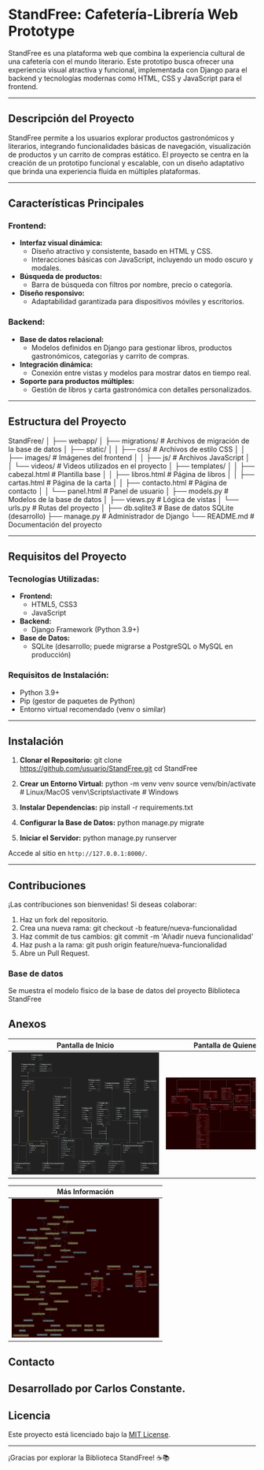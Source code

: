 # StandFree: Cafetería-Librería Web Prototype

StandFree es una plataforma web que combina la experiencia cultural de una cafetería con el mundo literario. Este prototipo busca ofrecer una experiencia visual atractiva y funcional, implementada con Django para el backend y tecnologías modernas como HTML, CSS y JavaScript para el frontend.

---

## Descripción del Proyecto

StandFree permite a los usuarios explorar productos gastronómicos y literarios, integrando funcionalidades básicas de navegación, visualización de productos y un carrito de compras estático. El proyecto se centra en la creación de un prototipo funcional y escalable, con un diseño adaptativo que brinda una experiencia fluida en múltiples plataformas.

---

## Características Principales

### Frontend:
- **Interfaz visual dinámica:**
  - Diseño atractivo y consistente, basado en HTML y CSS.
  - Interacciones básicas con JavaScript, incluyendo un modo oscuro y modales.
- **Búsqueda de productos:**
  - Barra de búsqueda con filtros por nombre, precio o categoría.
- **Diseño responsivo:**
  - Adaptabilidad garantizada para dispositivos móviles y escritorios.

### Backend:
- **Base de datos relacional:**
  - Modelos definidos en Django para gestionar libros, productos gastronómicos, categorías y carrito de compras.
- **Integración dinámica:**
  - Conexión entre vistas y modelos para mostrar datos en tiempo real.
- **Soporte para productos múltiples:**
  - Gestión de libros y carta gastronómica con detalles personalizados.

---

## Estructura del Proyecto

StandFree/
│
├── webapp/
│   ├── migrations/         # Archivos de migración de la base de datos
│   ├── static/
│   │   ├── css/            # Archivos de estilo CSS
│   │   ├── images/         # Imágenes del frontend
│   │   ├── js/             # Archivos JavaScript
│   │   └── videos/         # Videos utilizados en el proyecto
│   ├── templates/
│   │   ├── cabezal.html    # Plantilla base
│   │   ├── libros.html     # Página de libros
│   │   ├── cartas.html     # Página de la carta
│   │   ├── contacto.html   # Página de contacto
│   │   └── panel.html      # Panel de usuario
│   ├── models.py           # Modelos de la base de datos
│   ├── views.py            # Lógica de vistas
│   └── urls.py             # Rutas del proyecto
│
├── db.sqlite3              # Base de datos SQLite (desarrollo)
├── manage.py               # Administrador de Django
└── README.md               # Documentación del proyecto

---

## Requisitos del Proyecto

### Tecnologías Utilizadas:
- **Frontend:**
  - HTML5, CSS3
  - JavaScript
- **Backend:**
  - Django Framework (Python 3.9+)
- **Base de Datos:**
  - SQLite (desarrollo; puede migrarse a PostgreSQL o MySQL en producción)

### Requisitos de Instalación:
- Python 3.9+
- Pip (gestor de paquetes de Python)
- Entorno virtual recomendado (venv o similar)

---

## Instalación

1. **Clonar el Repositorio:**
   git clone https://github.com/usuario/StandFree.git
   cd StandFree

2. **Crear un Entorno Virtual:**
   python -m venv venv
   source venv/bin/activate  # Linux/MacOS
   venv\Scripts\activate     # Windows

3. **Instalar Dependencias:**
   pip install -r requirements.txt

4. **Configurar la Base de Datos:**
   python manage.py migrate

5. **Iniciar el Servidor:**
   python manage.py runserver

Accede al sitio en `http://127.0.0.1:8000/`.

---

## Contribuciones

¡Las contribuciones son bienvenidas! Si deseas colaborar:
1. Haz un fork del repositorio.
2. Crea una nueva rama:
   git checkout -b feature/nueva-funcionalidad
3. Haz commit de tus cambios:
   git commit -m 'Añadir nueva funcionalidad'
4. Haz push a la rama:
   git push origin feature/nueva-funcionalidad
5. Abre un Pull Request.

### Base de datos
Se muestra el modelo fisico de la base de datos del proyecto Biblioteca StandFree

## Anexos

| **Pantalla de Inicio**                                                                      | **Pantalla de Quienes Somos**                                                                                                |
|---------------------------------------------------------------------------------------------|------------------------------------------------------------------------------------------------------------------------------|
| <img src="documentacion/Base_De_Datos_PDM_BIBLIOTECA_STAND_FREE.png" alt="Pantalla de Inicio" style="max-width: 300px; height: auto;"> | <img src="documentacion/DIAGRAMA_CLASES_BIBLIOTECA_STAND_FREE.png" alt="Pantalla de Quienes Somos" style="max-width: 300px; height: auto;"> |

| **Más Información**                                                                      |
|------------------------------------------------------------------------------------------|
| <img src="documentacion/DIAGRAMA_JVSCRIPT_FRONTEND_BIBLIOTECA_STAND_FREE.png" alt="Más Información" style="max-width: 300px; height: auto;"> |
## Contacto

Desarrollado por **Carlos Constante**.
---

## Licencia

Este proyecto está licenciado bajo la [MIT License](https://opensource.org/licenses/MIT).

---

¡Gracias por explorar la Biblioteca StandFree! ☕📚
